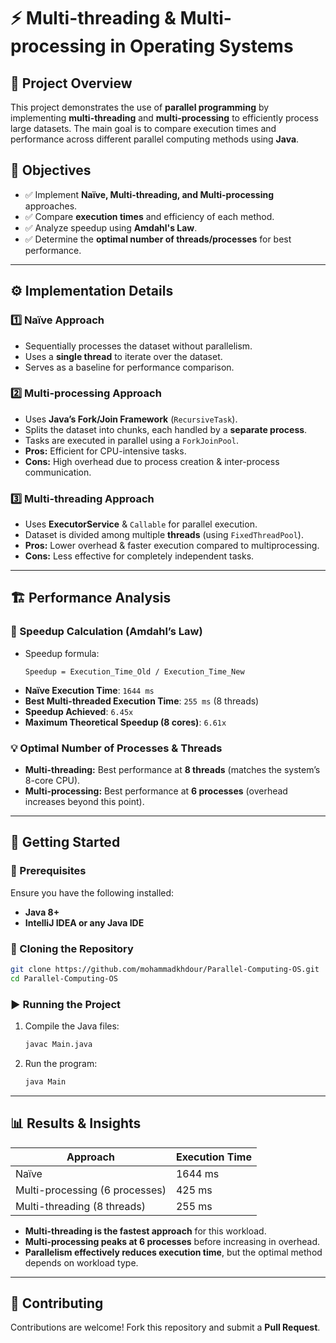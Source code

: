 # ⚡ Multi-threading & Multi-processing in Operating Systems

## 📌 Project Overview
This project demonstrates the use of **parallel programming** by implementing **multi-threading** and **multi-processing** to efficiently process large datasets. The main goal is to compare execution times and performance across different parallel computing methods using **Java**.

## 🎯 Objectives
- ✅ Implement **Naïve, Multi-threading, and Multi-processing** approaches.
- ✅ Compare **execution times** and efficiency of each method.
- ✅ Analyze speedup using **Amdahl's Law**.
- ✅ Determine the **optimal number of threads/processes** for best performance.

---

## ⚙️ Implementation Details

### **1️⃣ Naïve Approach**
- Sequentially processes the dataset without parallelism.
- Uses a **single thread** to iterate over the dataset.
- Serves as a baseline for performance comparison.

### **2️⃣ Multi-processing Approach**
- Uses **Java’s Fork/Join Framework** (`RecursiveTask`).
- Splits the dataset into chunks, each handled by a **separate process**.
- Tasks are executed in parallel using a `ForkJoinPool`.
- **Pros:** Efficient for CPU-intensive tasks.
- **Cons:** High overhead due to process creation & inter-process communication.

### **3️⃣ Multi-threading Approach**
- Uses **ExecutorService** & `Callable` for parallel execution.
- Dataset is divided among multiple **threads** (using `FixedThreadPool`).
- **Pros:** Lower overhead & faster execution compared to multiprocessing.
- **Cons:** Less effective for completely independent tasks.

---

## 🏗️ Performance Analysis

### **🔢 Speedup Calculation (Amdahl’s Law)**
- Speedup formula:
  ```
  Speedup = Execution_Time_Old / Execution_Time_New
  ```
- **Naïve Execution Time**: `1644 ms`
- **Best Multi-threaded Execution Time**: `255 ms` (8 threads)
- **Speedup Achieved**: `6.45x`
- **Maximum Theoretical Speedup (8 cores)**: `6.61x`

### **💡 Optimal Number of Processes & Threads**
- **Multi-threading:** Best performance at **8 threads** (matches the system’s 8-core CPU).
- **Multi-processing:** Best performance at **6 processes** (overhead increases beyond this point).

---

## 🚀 Getting Started

### 🔧 Prerequisites
Ensure you have the following installed:
- **Java 8+**
- **IntelliJ IDEA or any Java IDE**

### 📂 Cloning the Repository
```sh
git clone https://github.com/mohammadkhdour/Parallel-Computing-OS.git
cd Parallel-Computing-OS
```

### ▶️ Running the Project
1. Compile the Java files:
   ```sh
   javac Main.java
   ```
2. Run the program:
   ```sh
   java Main
   ```

---

## 📊 Results & Insights
| Approach | Execution Time |
|----------|---------------|
| Naïve | 1644 ms |
| Multi-processing (6 processes) | 425 ms |
| Multi-threading (8 threads) | 255 ms |

- **Multi-threading is the fastest approach** for this workload.
- **Multi-processing peaks at 6 processes** before increasing in overhead.
- **Parallelism effectively reduces execution time**, but the optimal method depends on workload type.

---

## 🤝 Contributing
Contributions are welcome! Fork this repository and submit a **Pull Request**.



